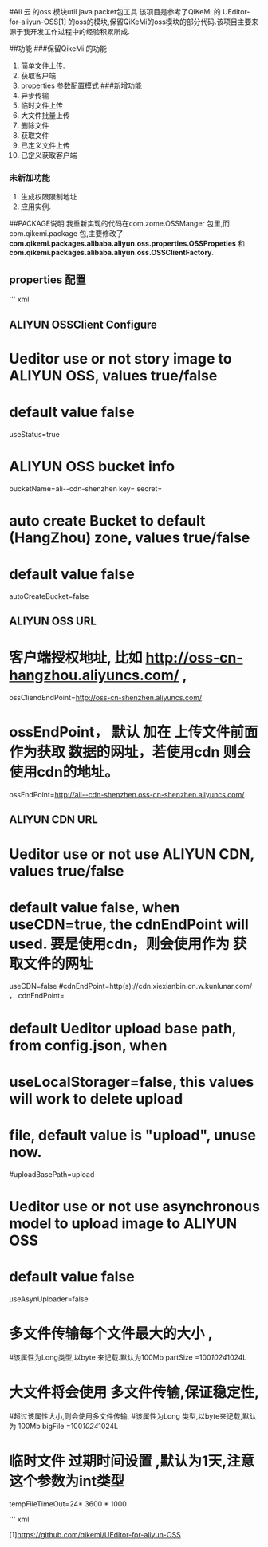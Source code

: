 #Ali 云 的oss 模块util java packet包工具
该项目是参考了QiKeMi 的 UEditor-for-aliyun-OSS[1] 的oss的模块,保留QiKeMi的oss模块的部分代码.该项目主要来源于我开发工作过程中的经验积累所成.

##功能
###保留QikeMi 的功能
1. 简单文件上传.
2. 获取客户端
3. properties 参数配置模式
###新增功能
1. 异步传输
2. 临时文件上传
3. 大文件批量上传
4. 删除文件
5. 获取文件
6. 已定义文件上传
7. 已定义获取客户端
### 未新加功能
1. 生成权限限制地址
2. 应用实例.

##PACKAGE说明
我重新实现的代码在com.zome.OSSManger 包里,而com.qikemi.package 包,主要修改了**com.qikemi.packages.alibaba.aliyun.oss.properties.OSSPropeties** 和**com.qikemi.packages.alibaba.aliyun.oss.OSSClientFactory**.

## properties 配置
''' xml
## ALIYUN OSSClient Configure

# Ueditor use or not story image to ALIYUN OSS, values true/false
# default value false
useStatus=true

# ALIYUN OSS bucket info
bucketName=ali--cdn-shenzhen
key=
secret=

# auto create Bucket to default (HangZhou) zone, values true/false
# default value false
autoCreateBucket=false

## ALIYUN OSS URL
# 客户端授权地址, 比如 http://oss-cn-hangzhou.aliyuncs.com/ ,
ossCliendEndPoint=http://oss-cn-shenzhen.aliyuncs.com/

# ossEndPoint， 默认 加在 上传文件前面作为获取 数据的网址，若使用cdn 则会使用cdn的地址。
ossEndPoint=http://ali--cdn-shenzhen.oss-cn-shenzhen.aliyuncs.com/

## ALIYUN CDN URL
# Ueditor use or not use ALIYUN CDN, values true/false
# default value false, when useCDN=true, the cdnEndPoint will used. 要是使用cdn，则会使用作为 获取文件的网址
useCDN=false
#cdnEndPoint=http(s)://cdn.xiexianbin.cn.w.kunlunar.com/ ，
cdnEndPoint=


# default Ueditor upload base path, from config.json, when
# useLocalStorager=false, this values will work to delete upload
# file, default value is "upload", unuse now.
#uploadBasePath=upload

# Ueditor use or not use asynchronous model to upload image to ALIYUN OSS
# default value false
useAsynUploader=false
# 多文件传输每个文件最大的大小 ,
#该属性为Long类型,以byte 来记载.默认为100Mb
partSize =100*1024*1024L
# 大文件将会使用 多文件传输,保证稳定性,
#超过该属性大小,则会使用多文件传输,
#该属性为Long 类型,以byte来记载,默认为 100Mb
bigFile =100*1024*1024L
# 临时文件 过期时间设置 ,默认为1天,注意这个参数为int类型
tempFileTimeOut=24* 3600 * 1000

''' xml



[1]https://github.com/qikemi/UEditor-for-aliyun-OSS
